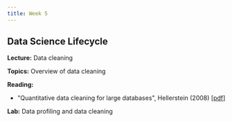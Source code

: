 ```yaml
---
title: Week 5
---
```


## Data Science Lifecycle

**Lecture:** Data cleaning

**Topics:** Overview of data cleaning

**Reading:**

*   "Quantitative data cleaning for large databases", Hellerstein (2008) [[pdf](https://dataresponsibly.github.io/courses/documents/Hellerstein_2008.pdf)]    

**Lab:** Data profiling and data cleaning

